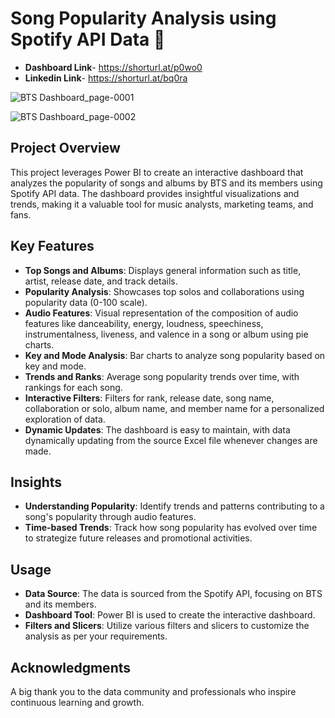 # Song Popularity Analysis using Spotify API Data 🎵

- **Dashboard Link**- https://shorturl.at/p0wo0
- **Linkedin Link**- https://shorturl.at/bq0ra

![BTS Dashboard_page-0001](https://github.com/user-attachments/assets/27b8e28f-f09e-4de6-9a45-e7ded85e8bd8)
 
![BTS Dashboard_page-0002](https://github.com/user-attachments/assets/f1275811-8bfa-4d16-8f23-2f19c9641e5a)

## Project Overview

This project leverages Power BI to create an interactive dashboard that analyzes the popularity of songs and albums by BTS and its members using Spotify API data. The dashboard provides insightful visualizations and trends, making it a valuable tool for music analysts, marketing teams, and fans.

## Key Features

- **Top Songs and Albums**: Displays general information such as title, artist, release date, and track details.
- **Popularity Analysis**: Showcases top solos and collaborations using popularity data (0-100 scale).
- **Audio Features**: Visual representation of the composition of audio features like danceability, energy, loudness, speechiness, instrumentalness, liveness, and valence in a song or album using pie charts.
- **Key and Mode Analysis**: Bar charts to analyze song popularity based on key and mode.
- **Trends and Ranks**: Average song popularity trends over time, with rankings for each song.
- **Interactive Filters**: Filters for rank, release date, song name, collaboration or solo, album name, and member name for a personalized exploration of data.
- **Dynamic Updates**: The dashboard is easy to maintain, with data dynamically updating from the source Excel file whenever changes are made.

## Insights

- **Understanding Popularity**: Identify trends and patterns contributing to a song's popularity through audio features.
- **Time-based Trends**: Track how song popularity has evolved over time to strategize future releases and promotional activities.

## Usage

- **Data Source**: The data is sourced from the Spotify API, focusing on BTS and its members.
- **Dashboard Tool**: Power BI is used to create the interactive dashboard.
- **Filters and Slicers**: Utilize various filters and slicers to customize the analysis as per your requirements.

## Acknowledgments

A big thank you to the data community and professionals who inspire continuous learning and growth.
